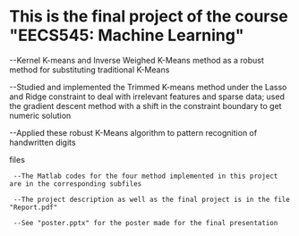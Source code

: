 This is the final project of the course "EECS545: Machine Learning"
===================================================================

--Kernel K-means and Inverse Weighed K-Means method as a robust method for substituting traditional K-Means

--Studied and implemented the Trimmed K-means method under the Lasso and Ridge constraint to deal with irrelevant features and sparse data; used the gradient descent method with a shift in the constraint boundary to get numeric solution

--Applied these robust K-Means algorithm to pattern recognition of handwritten digits




files

     --The Matlab codes for the four method implemented in this project are in the corresponding subfiles

     --The project description as well as the final project is in the file "Report.pdf"

     --See "poster.pptx" for the poster made for the final presentation
